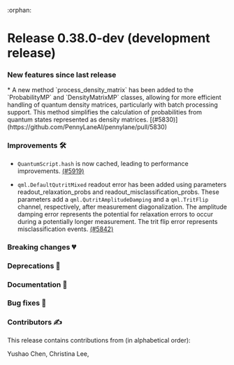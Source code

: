 :orphan:

# Release 0.38.0-dev (development release)

<h3>New features since last release</h3>
* A new method `process_density_matrix` has been added to the `ProbabilityMP` and `DensityMatrixMP` classes, allowing for more efficient handling of quantum density matrices, particularly with batch processing support. This method simplifies the calculation of probabilities from quantum states represented as density matrices.
  [(#5830)](https://github.com/PennyLaneAI/pennylane/pull/5830)
  
<h3>Improvements 🛠</h3>

* `QuantumScript.hash` is now cached, leading to performance improvements.
  [(#5919)](https://github.com/PennyLaneAI/pennylane/pull/5919)

* `qml.DefaultQutritMixed` readout error has been added using parameters readout_relaxation_probs and 
  readout_misclassification_probs. These parameters add a `qml.QutritAmplitudeDamping`  and a `qml.TritFlip` channel, respectively,
  after measurement diagonalization. The amplitude damping error represents the potential for
  relaxation errors to occur during a potentially longer measurement. The trit flip error represents misclassification events.
  [(#5842)](https://github.com/PennyLaneAI/pennylane/pull/5842)

<h3>Breaking changes 💔</h3>

<h3>Deprecations 👋</h3>

<h3>Documentation 📝</h3>

<h3>Bug fixes 🐛</h3>

<h3>Contributors ✍️</h3>

This release contains contributions from (in alphabetical order):

Yushao Chen,
Christina Lee,